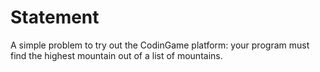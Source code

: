 # Statement

A simple problem to try out the CodinGame platform: your program must find the highest mountain out of a list of mountains.